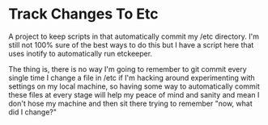 Track Changes To Etc
====================

A project to keep scripts in that automatically commit my
/etc directory. I'm still not 100% sure of the best ways
to do this but I have a script here that uses inotify to
automatically run etckeeper.

The thing is, there is no way I'm going to remember to
git commit every single time I change a file in /etc if I'm
hacking around experimenting with settings on my local
machine, so having some way to automatically commit these
files at every stage will help my peace of mind and sanity
and mean I don't hose my machine and then sit there
trying to remember "now, what did I change?"
